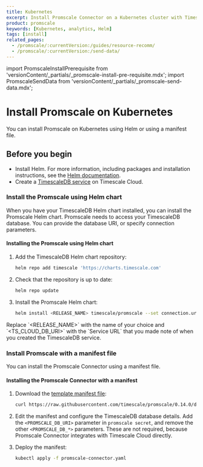 ```yaml
---
title: Kubernetes
excerpt: Install Promscale Connector on a Kubernetes cluster with Timescale Cloud
product: promscale
keywords: [Kubernetes, analytics, Helm]
tags: [install]
related_pages:
  - /promscale/:currentVersion:/guides/resource-recomm/
  - /promscale/:currentVersion:/send-data/
---
```


import PromscaleInstallPrerequisite from 'versionContent/_partials/_promscale-install-pre-requisite.mdx';
import PromscaleSendData from 'versionContent/_partials/_promscale-send-data.mdx';

# Install Promscale on Kubernetes

You can install Promscale on Kubernetes using Helm or using a manifest file.

<PromscaleInstallPrerequisite />

## Before you begin

*   Install Helm. For more information, including packages and installation
    instructions, see the [Helm documentation][install-helm].
*   Create a [TimescaleDB service][create-service] on Timescale Cloud.

### Install the Promscale using Helm chart

When you have your TimescaleDB Helm chart installed, you can install the
Promscale Helm chart. Promscale needs to access your TimescaleDB database. You
can provide the database URI, or specify connection parameters.

<procedure>

#### Installing the Promscale using Helm chart

1.  Add the TimescaleDB Helm chart repository:

    ```bash
    helm repo add timescale 'https://charts.timescale.com'
    ```

1.  Check that the repository is up to date:

    ```bash
    helm repo update
    ```

1.  Install the Promscale Helm chart:

    ```bash
    helm install <RELEASE_NAME> timescale/promscale --set connection.uri=<TS_CLOUD_DB_URI>
    ```

<highlight type="note">
Replace `&lt;RELEASE_NAME&gt;` with the name of your choice and
`&lt;TS_CLOUD_DB_URI&gt;` with the `Service URL` that you made note of when
you created the TimescaleDB service.
</highlight>

</procedure>

### Install Promscale with a manifest file

You can install the Promscale Connector using a manifest file.

<procedure>

#### Installing the Promscale Connector with a manifest

1.  Download the [template manifest file][template-manifest]:

    ```bash
    curl https://raw.githubusercontent.com/timescale/promscale/0.14.0/deploy/static/deploy.yaml --output promscale-connector.yaml
    ```

1.  Edit the manifest and configure the TimescaleDB database details. Add the
    `<PROMSCALE_DB_URI>` parameter in `promscale secret`, and remove the
    other `<PROMSCALE_DB_*>` parameters. These are not required, because
    Promscale Connector integrates with Timescale Cloud directly.

1.  Deploy the manifest:

    ```bash
    kubectl apply -f promscale-connector.yaml
    ```

</procedure>

<PromscaleSendData />

[install-helm]: /promscale/:currentVersion:/installation/kubernetes/#install-promscale-with-helm
[template-manifest]: https://github.com/timescale/promscale/blob/0.14.0/deploy/static/deploy.yaml
[create-service]: /promscale/:currentVersion:/installation/promscale-with-timescale-cloud/
